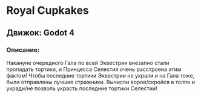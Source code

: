 # Royal Cupkakes

## Движок: Godot 4

### Описание:
Накануне очередного Гала по всей Эквестрии внезапно стали пропадать тортики, и Принцесса Селестия очень расстроена этим фактом! 
Чтобы последние тортики Эквестрии не украли и на Гала тоже, были отправлены лучшие стражники. 
Вычисли воров/скройся в толпе и укради/не позволь украсть последние тортики Селестии!
